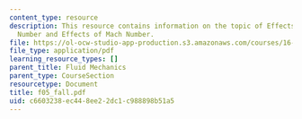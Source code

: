 ```yaml
---
content_type: resource
description: This resource contains information on the topic of Effects of Reynolds
  Number and Effects of Mach Number.
file: https://ol-ocw-studio-app-production.s3.amazonaws.com/courses/16-01-unified-engineering-i-ii-iii-iv-fall-2005-spring-2006/c6603238ec448ee22dc1c988898b51a5_f05_fall.pdf
file_type: application/pdf
learning_resource_types: []
parent_title: Fluid Mechanics
parent_type: CourseSection
resourcetype: Document
title: f05_fall.pdf
uid: c6603238-ec44-8ee2-2dc1-c988898b51a5
---
```

